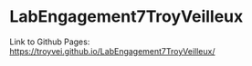 # LabEngagement7TroyVeilleux
Link to Github Pages: https://troyvei.github.io/LabEngagement7TroyVeilleux/
